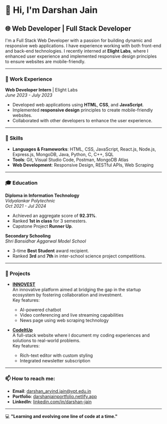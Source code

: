 # 👋 Hi, I'm Darshan Jain

## 🌐 Web Developer | Full Stack Developer

I'm a Full Stack Web Developer with a passion for building dynamic and responsive web applications. I have experience working with both front-end and back-end technologies. I recently interned at **Elight Labs**, where I enhanced user experience and implemented responsive design principles to ensure websites are mobile-friendly.

---

### 💼 Work Experience

**Web Developer Intern** | Elight Labs  
*June 2023 - July 2023*  
- Developed web applications using **HTML**, **CSS**, and **JavaScript**.
- Implemented **responsive design** principles to create mobile-friendly websites.
- Collaborated with other developers to enhance the user experience.

---

### 🚀 Skills

- **Languages & Frameworks**: HTML, CSS, JavaScript, React.js, Node.js, Express.js, MongoDB, Java, Python, C, C++, SQL
- **Tools**: Git, Visual Studio Code, Postman, MongoDB Atlas
- **Web Development**: Responsive Design, RESTful APIs, Web Scraping

---

### 🎓 Education

**Diploma in Information Technology**  
*Vidyalankar Polytechnic*  
*Oct 2021 - Jul 2024*  
- Achieved an aggregate score of **92.31%**.
- Ranked **1st in class** for 3 semesters.
- Capstone Project **Runner Up**.

**Secondary Schooling**  
*Shri Bansidhar Aggarwal Model School*  
- 3-time **Best Student** award recipient.
- Ranked **3rd** and **7th** in inter-school science project competitions.

---

### 🌟 Projects

- **[INNOVEST]([https://github.com/Djain912/Innovest-2][https://www.ijmrsetm.com/admin/img/5_INNOVEST.pdf])**  
  An innovative platform aimed at bridging the gap in the startup ecosystem by fostering collaboration and investment.  
  Key features:
  - AI-powered chatbot
  - Video conferencing and live streaming capabilities
  - News page using web scraping technology

- **[CodeItUp]([https://codeitupblogs.netlify.app/])**  
  A full-stack website where I document my coding experiences and solutions to real-world problems.  
  Key features:
  - Rich-text editor with custom styling
  - Integrated newsletter subscription

---

### 📫 How to reach me:

- **Email**: [darshan_arvind.jain@vpt.edu.in](mailto:darshan_arvind.jain@vpt.edu.in)
- **Portfolio**: [darshanjainportfolio.netlify.app](https://darshanjainportfolio.netlify.app/)
- **LinkedIn**: [linkedin.com/in/darshan-jain](https://linkedin.com/in/darshan-jain)

---

💻 **"Learning and evolving one line of code at a time."**
